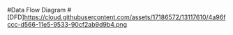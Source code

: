 #Data Flow Diagram
#[DFD]https://cloud.githubusercontent.com/assets/17186572/13117610/4a96fccc-d566-11e5-9533-90cf2ab9d9b4.png
